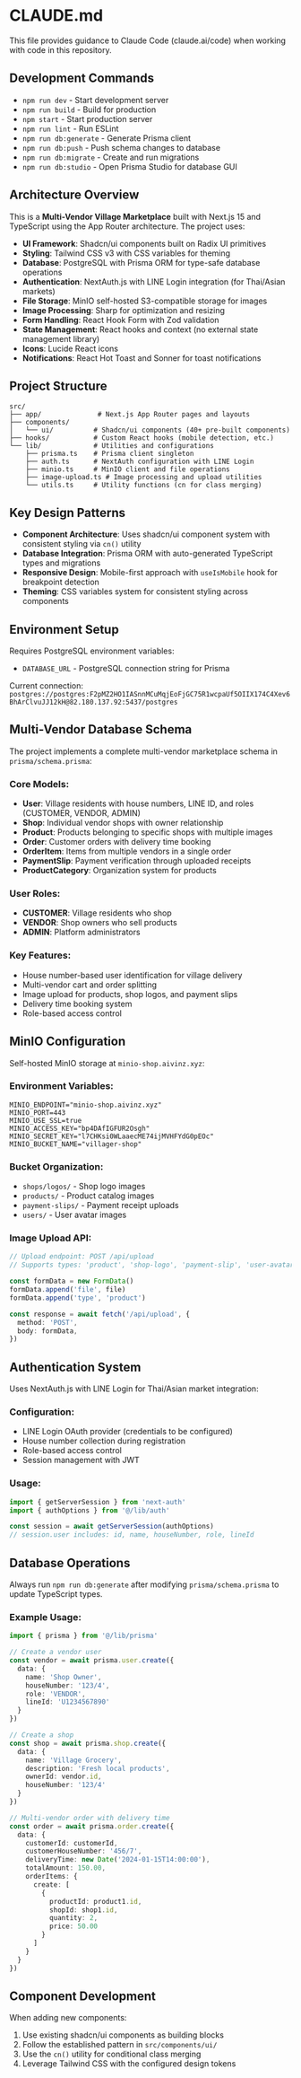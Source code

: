 # CLAUDE.md

This file provides guidance to Claude Code (claude.ai/code) when working with code in this repository.

## Development Commands

- `npm run dev` - Start development server
- `npm run build` - Build for production
- `npm start` - Start production server
- `npm run lint` - Run ESLint
- `npm run db:generate` - Generate Prisma client
- `npm run db:push` - Push schema changes to database
- `npm run db:migrate` - Create and run migrations
- `npm run db:studio` - Open Prisma Studio for database GUI

## Architecture Overview

This is a **Multi-Vendor Village Marketplace** built with Next.js 15 and TypeScript using the App Router architecture. The project uses:

- **UI Framework**: Shadcn/ui components built on Radix UI primitives
- **Styling**: Tailwind CSS v3 with CSS variables for theming
- **Database**: PostgreSQL with Prisma ORM for type-safe database operations
- **Authentication**: NextAuth.js with LINE Login integration (for Thai/Asian markets)
- **File Storage**: MinIO self-hosted S3-compatible storage for images
- **Image Processing**: Sharp for optimization and resizing
- **Form Handling**: React Hook Form with Zod validation
- **State Management**: React hooks and context (no external state management library)
- **Icons**: Lucide React icons
- **Notifications**: React Hot Toast and Sonner for toast notifications

## Project Structure

```
src/
├── app/              # Next.js App Router pages and layouts
├── components/
│   └── ui/          # Shadcn/ui components (40+ pre-built components)
├── hooks/           # Custom React hooks (mobile detection, etc.)
└── lib/             # Utilities and configurations
    ├── prisma.ts    # Prisma client singleton
    ├── auth.ts      # NextAuth configuration with LINE Login
    ├── minio.ts     # MinIO client and file operations
    ├── image-upload.ts # Image processing and upload utilities
    └── utils.ts     # Utility functions (cn for class merging)
```

## Key Design Patterns

- **Component Architecture**: Uses shadcn/ui component system with consistent styling via `cn()` utility
- **Database Integration**: Prisma ORM with auto-generated TypeScript types and migrations
- **Responsive Design**: Mobile-first approach with `useIsMobile` hook for breakpoint detection
- **Theming**: CSS variables system for consistent styling across components

## Environment Setup

Requires PostgreSQL environment variables:
- `DATABASE_URL` - PostgreSQL connection string for Prisma

Current connection: `postgres://postgres:F2pMZ2HO1IASnnMCuMqjEoFjGC75R1wcpaUf5OIIX174C4Xev6BhArClvuJJ12kH@82.180.137.92:5437/postgres`

## Multi-Vendor Database Schema

The project implements a complete multi-vendor marketplace schema in `prisma/schema.prisma`:

### **Core Models:**
- **User**: Village residents with house numbers, LINE ID, and roles (CUSTOMER, VENDOR, ADMIN)
- **Shop**: Individual vendor shops with owner relationship
- **Product**: Products belonging to specific shops with multiple images
- **Order**: Customer orders with delivery time booking
- **OrderItem**: Items from multiple vendors in a single order
- **PaymentSlip**: Payment verification through uploaded receipts
- **ProductCategory**: Organization system for products

### **User Roles:**
- **CUSTOMER**: Village residents who shop
- **VENDOR**: Shop owners who sell products  
- **ADMIN**: Platform administrators

### **Key Features:**
- House number-based user identification for village delivery
- Multi-vendor cart and order splitting
- Image upload for products, shop logos, and payment slips
- Delivery time booking system
- Role-based access control

## MinIO Configuration

Self-hosted MinIO storage at `minio-shop.aivinz.xyz`:

### **Environment Variables:**
```env
MINIO_ENDPOINT="minio-shop.aivinz.xyz"
MINIO_PORT=443
MINIO_USE_SSL=true
MINIO_ACCESS_KEY="bp4DAfIGFUR2Osgh"
MINIO_SECRET_KEY="l7CHKsi0WLaaecME74ijMVHFYdG0pEOc"
MINIO_BUCKET_NAME="villager-shop"
```

### **Bucket Organization:**
- `shops/logos/` - Shop logo images
- `products/` - Product catalog images
- `payment-slips/` - Payment receipt uploads
- `users/` - User avatar images

### **Image Upload API:**
```typescript
// Upload endpoint: POST /api/upload
// Supports types: 'product', 'shop-logo', 'payment-slip', 'user-avatar'

const formData = new FormData()
formData.append('file', file)
formData.append('type', 'product')

const response = await fetch('/api/upload', {
  method: 'POST',
  body: formData,
})
```

## Authentication System

Uses NextAuth.js with LINE Login for Thai/Asian market integration:

### **Configuration:**
- LINE Login OAuth provider (credentials to be configured)
- House number collection during registration
- Role-based access control
- Session management with JWT

### **Usage:**
```typescript
import { getServerSession } from 'next-auth'
import { authOptions } from '@/lib/auth'

const session = await getServerSession(authOptions)
// session.user includes: id, name, houseNumber, role, lineId
```

## Database Operations

Always run `npm run db:generate` after modifying `prisma/schema.prisma` to update TypeScript types.

### **Example Usage:**
```typescript
import { prisma } from '@/lib/prisma'

// Create a vendor user
const vendor = await prisma.user.create({
  data: { 
    name: 'Shop Owner',
    houseNumber: '123/4',
    role: 'VENDOR',
    lineId: 'U1234567890'
  }
})

// Create a shop
const shop = await prisma.shop.create({
  data: {
    name: 'Village Grocery',
    description: 'Fresh local products',
    ownerId: vendor.id,
    houseNumber: '123/4'
  }
})

// Multi-vendor order with delivery time
const order = await prisma.order.create({
  data: {
    customerId: customerId,
    customerHouseNumber: '456/7',
    deliveryTime: new Date('2024-01-15T14:00:00'),
    totalAmount: 150.00,
    orderItems: {
      create: [
        {
          productId: product1.id,
          shopId: shop1.id,
          quantity: 2,
          price: 50.00
        }
      ]
    }
  }
})
```

## Component Development

When adding new components:
1. Use existing shadcn/ui components as building blocks
2. Follow the established pattern in `src/components/ui/`
3. Use the `cn()` utility for conditional class merging
4. Leverage Tailwind CSS with the configured design tokens